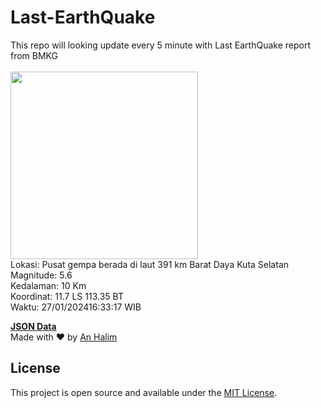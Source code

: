 # Last-EarthQuake
This repo will looking update every 5 minute with Last EarthQuake report from BMKG
<br>
<br>
<img src="https://static.bmkg.go.id/20240127163317.mmi.jpg" width="300"/>
<br>
Lokasi: Pusat gempa berada di laut 391 km Barat Daya Kuta Selatan <br>
Magnitude: 5.6 <br>
Kedalaman: 10 Km <br>
Koordinat: 11.7 LS 113.35 BT <br>
Waktu: 27/01/202416:33:17 WIB <br>

<a href="./data/data.json">**JSON Data**</a>
<br>
Made with ❤️ by <a href="https://github.com/an-halim">An Halim</a>
## License

This project is open source and available under the [MIT License](LICENSE).

